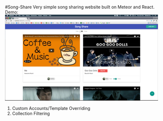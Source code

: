 #Song-Share
Very simple song sharing website built on Meteor and React.
Demo:
![alt text](public/app_image.png "Logo Title Text 1")

1. Custom Accounts/Template Overriding
2. Collection Filtering

